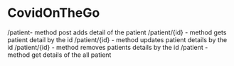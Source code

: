 # CovidOnTheGo

/patient- method post adds detail of the patient
/patient/{id} - method gets patient detail by the id
/patient/{id} - method updates patient details by the id
/patient/{id} - method removes patients details by the id
/patient - method get details of the all patient
